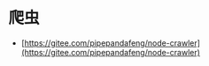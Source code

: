 # 爬虫
* [https://gitee.com/pipepandafeng/node-crawler](https://gitee.com/pipepandafeng/node-crawler)
